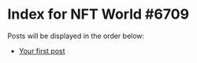 # Index for NFT World #6709
Posts will be displayed in the order below:

- [Your first post](./001-first.md)

